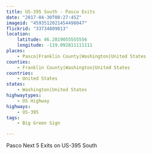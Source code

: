 ```yaml
---
title: US-395 South - Pasco Exits
date: "2017-04-30T08:27:45Z"
imageid: "4593512021454498047"
flickrid: "33734809813"
location:
    latitude: 46.2819055555556
    longitude: -119.092811111111
places:
    - Pasco|Franklin County|Washington|United States
counties:
    - Franklin County|Washington|United States
countries:
    - United States
states:
    - Washington|United States
highwaytypes:
    - US Highway
highways:
    - US-395
tags:
    - Big Green Sign

---
```

Pasco Next 5 Exits on US-395 South